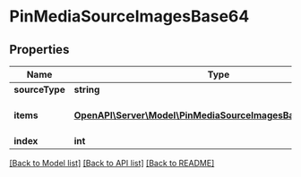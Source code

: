 # PinMediaSourceImagesBase64

## Properties
Name | Type | Description | Notes
------------ | ------------- | ------------- | -------------
**sourceType** | **string** |  | [optional] 
**items** | [**OpenAPI\Server\Model\PinMediaSourceImagesBase64ItemsInner**](PinMediaSourceImagesBase64ItemsInner.md) | Array with image objects. | 
**index** | **int** |  | [optional] 

[[Back to Model list]](../README.md#documentation-for-models) [[Back to API list]](../README.md#documentation-for-api-endpoints) [[Back to README]](../README.md)


